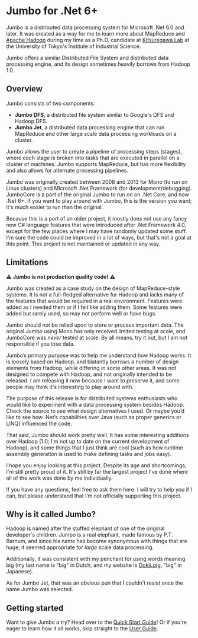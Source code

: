 # Jumbo for .Net 6+

Jumbo is a distributed data processing system for Microsoft .Net 6.0 and later. It was created as
a way for me to learn more about MapReduce and [Apache Hadoop](https://hadoop.apache.org/) during
my time as a Ph.D. candidate at [Kitsuregawa Lab](http://www.tkl.iis.u-tokyo.ac.jp/new/?lang=en) at
the University of Tokyo's Institute of Industrial Science.

Jumbo offers a similar Distributed File System and distributed data processing engine, and its
design sometimes heavily borrows from Hadoop 1.0.

## Overview

Jumbo consists of two components:

- **Jumbo DFS**, a distributed file system similar to Google's DFS and Hadoop DFS.
- **Jumbo Jet**, a distributed data processing engine that can run MapReduce and other large scale
  data processing workloads on a cluster.

Jumbo allows the user to create a pipeline of processing steps (stages), where each stage is broken
into tasks that are executed in parallel on a cluster of machines. Jumbo supports MapReduce, but has
more flexibility and also allows for alternate processing pipelines.

Jumbo was originally created between 2008 and 2013 for Mono (to run on Linux clusters) and Microsoft
.Net Framework (for development/debugging). JumboCore is a port of the original Jumbo to run on on
.Net Core, and now .Net 6+. If you want to play around with Jumbo, this is the version you want;
it's much easier to run than the original.

Because this is a port of an older project, it mostly does not use any fancy new C# language
features that were introduced after .Net Framework 4.0, except for the few places where I may have
randomly updated some stuff. I'm sure the code could be improved in a lot of ways, but that's not
a goal at this point. This project is not maintained or updated in any way.

## Limitations

:warning: **Jumbo is not production quality code!** :warning:

Jumbo was created as a case study on the design of MapReduce-style systems. It is not a full-fledged
alternative for Hadoop and lacks many of the features that would be required in a real environment.
Features were added as I needed them or if I felt like adding them. Some features were added but
rarely used, so may not perform well or have bugs.

Jumbo should not be relied upon to store or process important data. The original Jumbo using Mono
has only received limited testing at scale, and JumboCore was *never* tested at scale. By all means,
try it out, but I am not responsible if you lose data.

Jumbo’s primary purpose was to help me understand how Hadoop works. It is loosely based on Hadoop,
and blatantly borrows a number of design elements from Hadoop, while differing in some other areas.
It was not designed to compete with Hadoop, and not originally intended to be released. I am
releasing it now because I want to preserve it, and some people may think it's interesting to
play around with.

The purpose of this release is for distributed systems enthusiasts who would like to experiment with
a data processing system besides Hadoop. Check the source to see what design alternatives I used. Or
maybe you’d like to see how .Net’s capabilities over Java (such as proper generics or LINQ)
influenced the code.

That said, Jumbo should work pretty well. It has some interesting additions over Hadoop (1.0; I'm
not up to date on the current development of Hadoop), and some things that I just think are cool
(such as how runtime assembly generation is used to make defining tasks and jobs easy).

I hope you enjoy looking at this project. Despite its age and shortcomings, I'm still pretty proud
of it. It's still by far the largest project I've done where all of the work was done by me
individually.

If you have any questions, feel free to ask them here. I will try to help you if I can, but please
understand that I’m not officially supporting this project.

## Why is it called Jumbo?

Hadoop is named after the stuffed elephant of one of the original developer's children. Jumbo is a
real elephant, made famous by P.T. Barnum, and since his name has become synonymous with things that
are huge, it seemed appropriate for *large* scale data processing.

Additionally, it was consistent with my penchant for using words meaning big (my last name is "big"
in Dutch, and my website is [Ookii.org](https://www.ookii.org), "big" in Japanese).

As for Jumbo Jet, that was an obvious pun that I couldn't resist once the name Jumbo was selected.

## Getting started

Want to give Jumbo a try? Head over to the [Quick Start Guide](doc/QuickStart.md)! Or if you're
eager to learn how it all works, skip straight to the [User Guide](doc/UserGuide.md).

